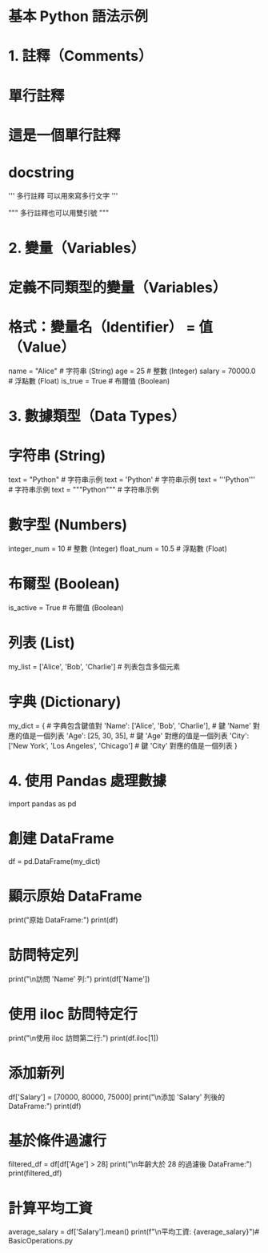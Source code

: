 # 基本 Python 語法示例

# 1. 註釋（Comments）
# 單行註釋
# 這是一個單行註釋

# docstring
'''
多行註釋
可以用來寫多行文字
'''

"""
多行註釋也可以用雙引號
"""

# 2. 變量（Variables）
# 定義不同類型的變量（Variables）
# 格式：變量名（Identifier） = 值（Value）
name = "Alice"      # 字符串 (String)
age = 25            # 整數 (Integer)
salary = 70000.0    # 浮點數 (Float)
is_true = True      # 布爾值 (Boolean)

# 3. 數據類型（Data Types）

# 字符串 (String)
text = "Python"     # 字符串示例
text = 'Python'     # 字符串示例
text = '''Python'''     # 字符串示例
text = """Python"""     # 字符串示例

# 數字型 (Numbers)
integer_num = 10    # 整數 (Integer)
float_num = 10.5    # 浮點數 (Float)

# 布爾型 (Boolean)
is_active = True    # 布爾值 (Boolean)

# 列表 (List)
my_list = ['Alice', 'Bob', 'Charlie']  # 列表包含多個元素

# 字典 (Dictionary)
my_dict = {  # 字典包含鍵值對
    'Name': ['Alice', 'Bob', 'Charlie'],  # 鍵 'Name' 對應的值是一個列表
    'Age': [25, 30, 35],                  # 鍵 'Age' 對應的值是一個列表
    'City': ['New York', 'Los Angeles', 'Chicago']  # 鍵 'City' 對應的值是一個列表
}

# 4. 使用 Pandas 處理數據
import pandas as pd

# 創建 DataFrame
df = pd.DataFrame(my_dict)

# 顯示原始 DataFrame
print("原始 DataFrame:")
print(df)

# 訪問特定列
print("\n訪問 'Name' 列:")
print(df['Name'])

# 使用 iloc 訪問特定行
print("\n使用 iloc 訪問第二行:")
print(df.iloc[1])

# 添加新列
df['Salary'] = [70000, 80000, 75000]
print("\n添加 'Salary' 列後的 DataFrame:")
print(df)

# 基於條件過濾行
filtered_df = df[df['Age'] > 28]
print("\n年齡大於 28 的過濾後 DataFrame:")
print(filtered_df)

# 計算平均工資
average_salary = df['Salary'].mean()
print(f"\n平均工資: {average_salary}")# BasicOperations.py

